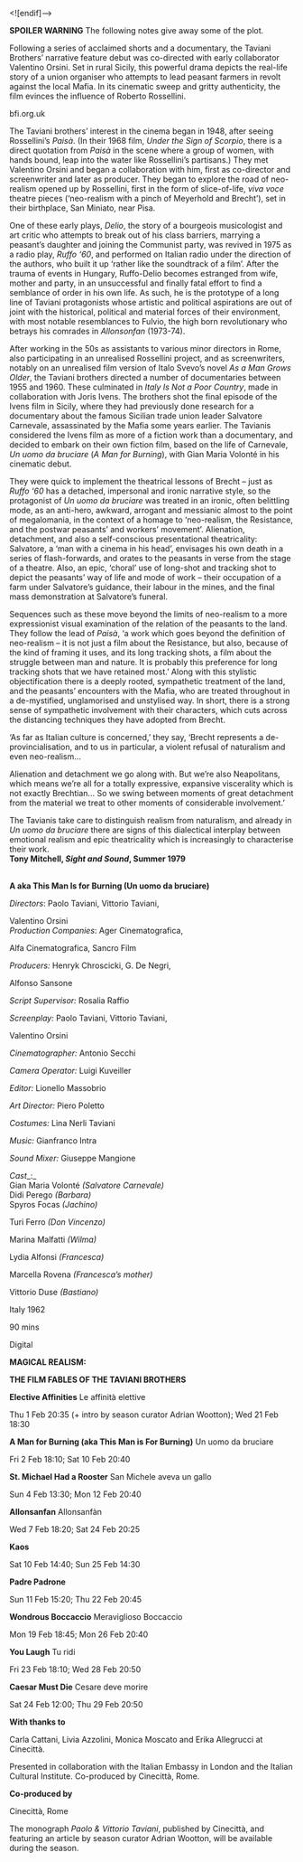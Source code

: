 


<![endif]-->

**SPOILER WARNING** The following notes give away some of the plot.

Following a series of acclaimed shorts and a documentary, the Taviani Brothers’ narrative feature debut was co-directed with early collaborator Valentino Orsini. Set in rural Sicily, this powerful drama depicts the real-life story of a union organiser who attempts to lead peasant farmers in revolt against the local Mafia. In its cinematic sweep and gritty authenticity, the film evinces the influence of Roberto Rossellini.

bfi.org.uk

The Taviani brothers’ interest in the cinema began in 1948, after seeing Rossellini’s _Paisà_. (In their 1968 film, _Under the Sign of Scorpio_, there is a direct quotation from _Paisà_ in the scene where a group of women, with hands bound, leap into the water like Rossellini’s partisans.) They met Valentino Orsini and began a collaboration with him, first as co-director and screenwriter and later as producer. They began to explore the road of neo-realism opened up by Rossellini, first in the form of slice-of-life, _viva voce_ theatre pieces (‘neo-realism with a pinch of Meyerhold and Brecht’), set in their birthplace, San Miniato, near Pisa.

One of these early plays, _Delio_, the story of a bourgeois musicologist and art critic who attempts to break out of his class barriers, marrying a peasant’s daughter and joining the Communist party, was revived in 1975 as a radio play, _Ruffo ‘60_, and performed on Italian radio under the direction of the authors, who built it up ‘rather like the soundtrack of a film’. After the trauma of events in Hungary, Ruffo-Delio becomes estranged from wife, mother and party, in an unsuccessful and finally fatal effort to find a semblance of order in his own life. As such, he is the prototype of a long line of Taviani protagonists whose artistic and political aspirations are out of joint with the historical, political and material forces of their environment, with most notable resemblances to Fulvio, the high born revolutionary who betrays his comrades in _Allonsonfan_ (1973-74).

After working in the 50s as assistants to various minor directors in Rome, also participating in an unrealised Rossellini project, and as screenwriters, notably on an unrealised film version of Italo Svevo’s novel _As a Man Grows Older_, the Taviani brothers directed a number of documentaries between 1955 and 1960. These culminated in _Italy Is Not a Poor Country_, made in collaboration with Joris Ivens. The brothers shot the final episode of the Ivens film in Sicily, where they had previously done research for a documentary about the famous Sicilian trade union leader Salvatore Carnevale, assassinated by the Mafia some years earlier. The Tavianis considered the Ivens film as more of a fiction work than a documentary, and decided to embark on their own fiction film, based on the life of Carnevale, _Un uomo da bruciare_ (_A Man for Burning_), with Gian Maria Volonté in his cinematic debut.

They were quick to implement the theatrical lessons of Brecht – just as _Ruffo ‘60_ has a detached, impersonal and ironic narrative style, so the protagonist of _Un uomo da bruciare_ was treated in an ironic, often belittling mode, as an anti-hero, awkward, arrogant and messianic almost to the point of megalomania, in the context of a homage to ‘neo-realism, the Resistance, and the postwar peasants’ and workers’ movement’. Alienation, detachment, and also a self-conscious presentational theatricality: Salvatore, a ‘man with a cinema in his head’, envisages his own death in a series of flash-forwards, and orates to the peasants in verse from the stage of a theatre. Also, an epic, ‘choral’ use of long-shot and tracking shot to depict the peasants’ way of life and mode of work – their occupation of a farm under Salvatore’s guidance, their labour in the mines, and the final mass demonstration at Salvatore’s funeral.

Sequences such as these move beyond the limits of neo-realism to a more expressionist visual examination of the relation of the peasants to the land. They follow the lead of _Paisà_, ‘a work which goes beyond the definition of neo-realism – it is not just a film about the Resistance, but also, because of the kind of framing it uses, and its long tracking shots, a film about the struggle between man and nature. It is probably this preference for long tracking shots that we have retained most.’ Along with this stylistic objectification there is a deeply rooted, sympathetic treatment of the land, and the peasants’ encounters with the Mafia, who are treated throughout in a de-mystified, unglamorised and unstylised way. In short, there is a strong sense of sympathetic involvement with their characters, which cuts across the distancing techniques they have adopted from Brecht.

‘As far as Italian culture is concerned,’ they say, ‘Brecht represents a de-provincialisation, and to us in particular, a violent refusal of naturalism and even neo-realism…

Alienation and detachment we go along with. But we’re also Neapolitans, which means we’re all for a totally expressive, expansive viscerality which is not exactly Brechtian... So we swing between moments of great detachment from the material we treat to other moments of considerable involvement.’

The Tavianis take care to distinguish realism from naturalism, and already in _Un uomo da bruciare_ there are signs of this dialectical interplay between emotional realism and epic theatricality which is increasingly to characterise their work.  
**Tony Mitchell, _Sight and Sound_, Summer 1979**  
<br>


**A aka This Man Is for Burning (Un uomo da bruciare)**

_Directors_: Paolo Taviani, Vittorio Taviani,

Valentino Orsini  
_Production Companies_: Ager Cinematografica,

Alfa Cinematografica, Sancro Film

_Producers:_ Henryk Chroscicki, G. De Negri,

Alfonso Sansone

_Script Supervisor:_ Rosalia Raffio

_Screenplay:_ Paolo Taviani, Vittorio Taviani,

Valentino Orsini

_Cinematographer:_ Antonio Secchi

_Camera Operator:_ Luigi Kuveiller

_Editor:_ Lionello Massobrio

_Art Director:_ Piero Poletto

_Costumes:_ Lina Nerli Taviani

_Music:_ Gianfranco Intra

_Sound Mixer:_ Giuseppe Mangione

_Cast__:_  
Gian Maria Volonté _(Salvatore Carnevale)_  
Didi Perego _(Barbara)_  
Spyros Focas _(Jachino)_

Turi Ferro _(Don Vincenzo)_

Marina Malfatti _(Wilma)_

Lydia Alfonsi _(Francesca)_

Marcella Rovena _(Francesca’s mother)_

Vittorio Duse _(Bastiano)_

Italy 1962

90 mins

Digital

**MAGICAL REALISM:**

**THE FILM FABLES OF THE TAVIANI BROTHERS**

**Elective Affinities** Le affinità elettive

Thu 1 Feb 20:35 (+ intro by season curator Adrian Wootton); Wed 21 Feb 18:30

**A Man for Burning (aka This Man is For Burning)** Un uomo da bruciare

Fri 2 Feb 18:10; Sat 10 Feb 20:40

**St. Michael Had a Rooster** San Michele aveva un gallo

Sun 4 Feb 13:30; Mon 12 Feb 20:40

**Allonsanfan** Allonsanfàn

Wed 7 Feb 18:20; Sat 24 Feb 20:25

**Kaos**

Sat 10 Feb 14:40; Sun 25 Feb 14:30

**Padre Padrone**

Sun 11 Feb 15:20; Thu 22 Feb 20:45

**Wondrous Boccaccio** Meraviglioso Boccaccio

Mon 19 Feb 18:45; Mon 26 Feb 20:40

**You Laugh** Tu ridi

Fri 23 Feb 18:10; Wed 28 Feb 20:50

**Caesar Must Die** Cesare deve morire

Sat 24 Feb 12:00; Thu 29 Feb 20:50

**With thanks to**

Carla Cattani, Livia Azzolini, Monica Moscato and Erika Allegrucci at Cinecittà.

Presented in collaboration with the Italian Embassy in London and the Italian Cultural Institute. Co-produced by Cinecittà, Rome.

**Co-produced by**

Cinecittà, Rome

The monograph _Paolo & Vittorio Taviani_, published by Cinecittà, and featuring an article by season curator Adrian Wootton, will be available during the season.
<!--stackedit_data:
eyJoaXN0b3J5IjpbMzA4OTIwNzQyXX0=
-->